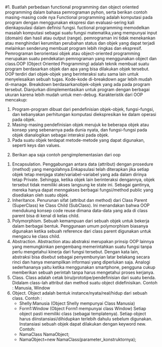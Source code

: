 #1. Buatlah perbedaan functional programming dan object oriented programming dalam bahasa pemrograman pyhon, serta berikan contoh masing-masing code nya
  Functional programming adalah komputasi pada program dengan menggunakan ekspresi dan evaluasi-sering kali dienkapsulasi dalam definisi fungsi. fuctional programming memodelkan masalah komputasi sebagai suatu fungsi matematika,yang mempunyai input (domain) dan hasil atau output (range). pemrograman ini tidak menekankan atau menghindari kerumitan perubahan status dan objek yang dapat terjadi melainkan senderung membuat program lebih ringkas dan ekspresif.
  Pemrograman berorientasi objek atau object-oriented programming merupakan suatu pendekatan pemrograman yang menggunakan object dan class.OOP (Object Oriented Programming) adalah teknik membuat suatu program berdasarkan objek dan apa yang bisa dilakukan objek tersebut. OOP terdiri dari objek-objek yang berinteraksi satu sama lain untuk menyelesaikan sebuah tugas. Kode-kode di-breakdown agar lebih mudah di-manage. Breakdown berdasarkanobjek-objek yang ada pada program tersebut. Dianjurkan  diimplementasikan untuk program dengan berbagai ukuran karena lebih mudah untuk men-debug. Karakteristik dari OOP mencakup:
  1) Program-program dibuat dari pendefinisian objek-objek, fungsi-fungsi, dan kebanyakan perhitungan komputasi diekspresikan ke dalam operasi pada objek.
  2) Masing-masing pendefinisian objek merujuk ke beberapa objek atau konsep yang sebenarnya pada dunia nyata, dan fungsi-fungsi pada objek dianalogikan sebagai interaksi pada objek. 
  3) Pada suatu objek terdapat metode-metode yang dapat digunakan, seperti keys dan values.
 
2. Berikan apa saja contoh pengimplementasian dari oop
  1) Encapsulation. Penggabungan antara data (attribut) dengan prosedure (method) yang mengolahnya.Enkapsulasi telah diterapkan jika setiap objek tetap menjaga state/variabel-variabel yang ada dalam dirinya tetap Private. Sehingga, ketika objek lain berinteraksi dengannya, objek tersebut tidak memiliki akses langsung ke state ini. Sebagai gantinya, mereka hanya dapat menngakses berbagai fungsi/method public yang disediakan oleh suatu objek.
  2) Inheritance. Penurunan sifat (attribut dan method) dari Class Parent (SuperClass) ke Class Child (SubClass). Ini menandakan bahwa OOP mendukung konsep code reuse dimana data-data yang ada di class parent bisa di kenal di kelas child.
  3) Polymorphism. Sebuah kemampuan dari sebuah objek untuk bekerja dalam berbagai bentuk. Penggunaan umum polymorphism biasanya digunakan ketika sebuah reference dari class parent digunakan untuk mengacu ke class child.
  4) Abstraction. Abstraction atau abstraksi merupakan prinsip OOP lainnya yang memungkinkan pengembang memerintahkan suatu fungsi tanpa perlu mengetahui kinerja dari fungsi tersebut. Dengan kata lain, abstraksi bisa disebut sebagai penyembunyian latar belakang secara rinci dan hanya menampilkan informasi yang diperlukan saja. Analogi sederhananya yaitu ketika menggunakan smartphone, pengguna cukup memberikan sebuah perintah tanpa harus mengetahui proses kerjanya.
  5) Class. Class adalah cetak biru/prototipe/pendefinisian dari suatu benda. Didalam class-lah attribut dan method suatu object didefinisikan. Contoh : Manusia, Window
  6) Object. Object adalah bentuk instance/nyata/real/hidup dari sebuah class. 
     Contoh :
     - Shelly:Manusia (Object Shelly mempunyai Class Manusia)
     - Form1:Window (Object Form1 mempunyai class Window)
     Setiap object pasti memiliki class (sebagai templatenya). Setiap object harus diinstansiasi/dihidupkan terlebih dahulu sebelum digunakan. Instansiasi sebuah objek dapat dilakukan dengan keyword new. 
     Contoh:
     - NamaClass NamaObject;
     - NamaObject=new NamaClass(parameter_konstruktornya);

     
